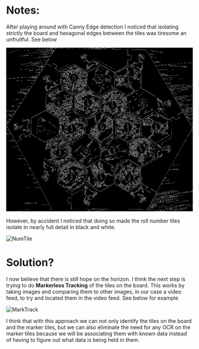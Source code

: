 # Notes:

After playing around with Canny Edge detection I noticed that isolating strictly the board and hexagonal edges between the tiles was tiresome an unfruitful. See below

![Edges](Michael-images/smalledges.png)

However, by accident I noticed that doing so made the roll number tiles isolate in nearly full detail in black and white.

![NumTile](tile.png)

# Solution?

I now believe that there is still hope on the horizon. I think the next step is trying to do **Markerless Tracking** of the tiles on the board.
This works by taking images and comparing them to other images, in our case a video feed, to try and located them in the video feed. See below for example

![MarkTrack](markerlesstracking.png)

I think that with this approach we can not only identify the tiles on the board and the marker tiles, but we can also eliminate the need for any OCR on the marker tiles because we will be associating them with known data instead of having to figure out what data is being held in them.
